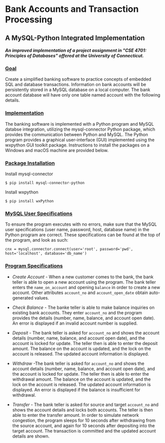 # Bank Accounts and Transaction Processing
## A MySQL-Python Integrated Implementation

_<h4>An improved implementation of a project assignment in "CSE 4701: Principles of Databases" offered at the University of Connecticut.</h4>_

### <u>Goal</u>
Create a simplified banking software to practice concepts of embedded SQL and database transactions. Information on bank accounts will be persistently stored in a MySQL database on a local computer. The bank account database will have only one table named account with the following details.

### <u>Implementation</u>
The banking software is implemented with a Python program and MySQL databse integration, utilizing the mysql-connector Python package, which provides the communication between Python and MySQL. The Python program provides a graphical user-interface (GUI) implemented using the wxpython GUI toolkit package. Instructions to install the packages on a Windows and macOS machine are provided below.


### <u>Package Installation</u>
Install mysql-connector

    $ pip install mysql-connector-python

Install wxpython

    $ pip install wxPython

### <u>MySQL User Specifications</u>
To ensure the program executes with no errors, make sure that the MySQL user specifications (user name, password, host, database name) in the Python program are correct. These specifications can be found at the top of the program, and look as such:

    cnx = mysql.connector.connect(user='root', password='pwd', host='localhost', database='db_name')

### <u>Program Specifications</u>
* _Create Account_ - When a new customer comes to the bank, the bank teller is able to open a new account using the program. The bank teller enters the `name_on_account` and opening `balance` in order to create a new account. Other attributes `account_no` and `account_open_date` obtain auto-generated values.
* _Check Balance_ - The banke teller is able to make balance inquiries on existing bank accounts. They enter `account_no` and the program provides the details (number, name, balance, and account open date). An error is displayed if an invalid account number is supplied.

* _Deposit_ - The bank teller is asked for `account_no` and shows the account details (number, name, balance, and account open date), and the account is locked for update. The teller then is able to enter the deposit amount. The balance on the account is updated, and the lock on the account is released. The updated account information is displayed.

* _Withdraw_ -The bank teller is asked for `account_no` and shows the account details (number, name, balance, and account open date), and the account is locked for update. The teller then is able to enter the withdrawal amount. The balance on the account is updated, and the lock on the account is released. The updated account information is displayed. An error is displayed if the balance is insufficient for withdrawal.

* _Transfer_ - The bank teller is asked for source and target `account_no` and shows the account details and locks both accounts. The teller is then able to enter the transfer amount. In order to simulate network congestion, the program sleeps for 10 seconds after withdrawing from the source account, and again for 10 seconds after depositing into the target account. The transaction is committed and the updated account details are shown.